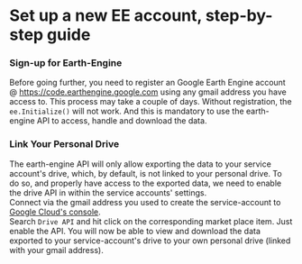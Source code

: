 # Set up a new EE account, step-by-step guide

### Sign-up for Earth-Engine
Before going further, you need to register an Google Earth Engine account @ https://code.earthengine.google.com using any gmail address you have access to. This process may take a couple of days. Without registration, the `ee.Initialize()` will not work. And this is mandatory to use the earth-engine API to access, handle and download the data.

### Link Your Personal Drive
The earth-engine API will only allow exporting the data to your service account's drive, which, by default, is not linked to your personal drive. 
To do so, and properly have access to the exported data, we need to enable the drive API in within the service accounts' settings.  
Connect via the gmail address you used to create the service-account to [Google Cloud's console](https://console.cloud.google.com/).  
Search `Drive API` and hit click on the corresponding market place item. Just enable the API. 
You will now be able to view and download the data exported to your service-account's drive to your own personal drive (linked with your gmail address).
